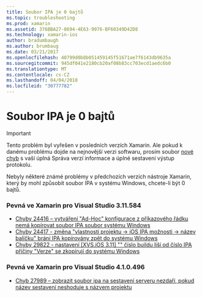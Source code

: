 ```yaml
---
title: Soubor IPA je 0 bajtů
ms.topic: troubleshooting
ms.prod: xamarin
ms.assetid: 376BBA27-8694-4E63-9976-BF60349D42D8
ms.technology: xamarin-ios
author: bradumbaugh
ms.author: brumbaug
ms.date: 03/21/2017
ms.openlocfilehash: 40799d0b8b051459145f51671ae7f6143db9635a
ms.sourcegitcommit: 945df041e2180cb20af08b83cc703ecd1aedc6b0
ms.translationtype: MT
ms.contentlocale: cs-CZ
ms.lasthandoff: 04/04/2018
ms.locfileid: "30777782"
---
```

# <a name="ipa-file-is-0-bytes"></a>Soubor IPA je 0 bajtů

> [!IMPORTANT]
> Tento problém byl vyřešen v posledních verzích Xamarin. Ale pokud k danému problému dojde na nejnovější verzi softwaru, prosím soubor [nové chyb](~/cross-platform/troubleshooting/questions/howto-file-bug.md) s vaší úplná Správa verzí informace a úplné sestavení výstup protokolu.



Nebyly některé známé problémy v předchozích verzích nástroje Xamarin, který by mohl způsobit soubor IPA v systému Windows, chcete-li být 0 bajtů. 

### <a name="fixed-in-xamarin-for-visual-studio-311584"></a>Pevná ve Xamarin pro Visual Studio 3.11.584 
- [Chyby 24416 – vytváření "Ad-Hoc" konfigurace z příkazového řádku nemá kopírovat soubor IPA soubor systému Windows](https://bugzilla.xamarin.com/show_bug.cgi?id=24416)
- [Chyby 24417 - změna "vlastnosti projektu -> iOS IPA možnosti -> název balíčku" brání IPA kopírovány zpět do systému Windows](https://bugzilla.xamarin.com/show_bug.cgi?id=24417)
- [Chyby 29822 - nastavení [XVS.iOS 3.11] "" číslo buildu liší od číslo IPA příčiny "Verze" se zkopírují do systému Windows](https://bugzilla.xamarin.com/show_bug.cgi?id=29822)

### <a name="fixed-in-xamarin-for-visual-studio-410496"></a>Pevná ve Xamarin pro Visual Studio 4.1.0.496
- [Chyb 27989 – zobrazit soubor ipa na sestavení serveru nezdaří, pokud název sestavení neshoduje s názvem projektu](https://bugzilla.xamarin.com/show_bug.cgi?id=27989)
